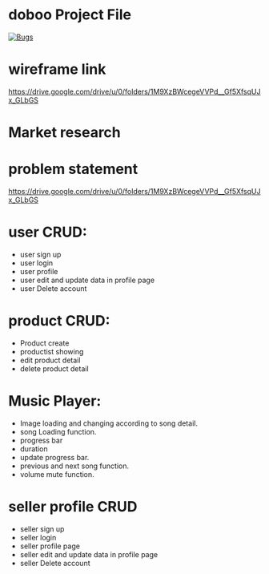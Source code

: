 # doboo Project File

[![Bugs](https://sonarcloud.io/api/project_badges/measure?project=fssa-batch3_thamim.subansait__web_project&metric=bugs)](https://sonarcloud.io/summary/new_code?id=fssa-batch3_thamim.subansait__web_project)

# wireframe link
https://drive.google.com/drive/u/0/folders/1M9XzBWcegeVVPd__Gf5XfsqUJx_GLbGS

# Market research

# problem statement

https://drive.google.com/drive/u/0/folders/1M9XzBWcegeVVPd__Gf5XfsqUJx_GLbGS


# user CRUD:

* user sign up
* user login 
* user profile
* user edit and update data in profile page
* user Delete account

# product CRUD:

* Product create
* productist showing
* edit product detail
* delete product detail

# Music Player:

* Image loading and changing according to song detail. 
* song Loading function.
* progress bar
* duration
* update progress bar.
* previous and next song function.
* volume mute function.

# seller profile CRUD

* seller sign up
* seller login 
* seller profile page
* seller edit and update data in profile page
* seller Delete account







